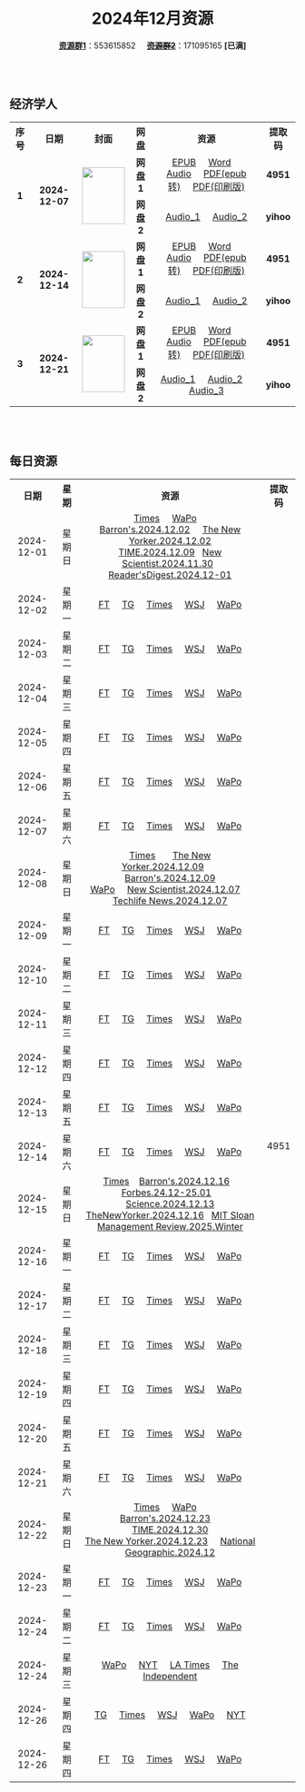 <div align="center">

# 2024年12月资源

[**资源群1**](https://qm.qq.com/q/p2QRKKD9oA)：553615852 &nbsp;&nbsp;&nbsp;&nbsp;~~[**资源群2**](https://qm.qq.com/q/XNwz6qD0IO)~~：171095165 **\[已满\]**

</div>

<br>
<br>

## 经济学人

<table align="center">
  <tr>
    <th>序号</th>
    <th>日期</th>
    <th>封面</th>
    <th>网盘</th>
    <th>资源</th>
    <th>提取码</th>
  </tr>
  <tr>
    <td rowspan="2" align="center"><b>1</b></td>
    <td rowspan="2" align="center"><b>2024-12-07</b></td>
    <td rowspan="2">
      <img src="https://www.economist.com/cdn-cgi/image/width=1420,quality=80,format=auto/content-assets/images/20241207_DE_EU.jpg" width="75" height="100">
    </td>
    <td align="center"><b>网盘1</b></td>
    <td align="center">
      <a href="https://url12.ctfile.com/f/47748612-1432981327-ded437">EPUB</a>&nbsp;&nbsp;&nbsp;&nbsp;
      <a href="https://url12.ctfile.com/f/47748612-1432981267-551b93">Word</a>&nbsp;&nbsp;&nbsp;&nbsp;
      <a href="https://url12.ctfile.com/f/47748612-1432981219-d11afa">Audio</a>&nbsp;&nbsp;&nbsp;&nbsp;
      <a href="https://url12.ctfile.com/f/47748612-1432981444-da3793">PDF(epub转)</a>&nbsp;&nbsp;&nbsp;&nbsp;
      <a href="https://url12.ctfile.com/f/47748612-1433525293-e4449b">PDF(印刷版)</a>
    </td>
    <td align="center"><b>4951</b></td>
  </tr>
  <tr>
    <td align="center"><b>网盘2</b></td>
    <td align="center">
      <a href="https://yihoo.lanzouo.com/igev12hbzzne">Audio_1</a>&nbsp;&nbsp;&nbsp;&nbsp;
      <a href="https://yihoo.lanzouo.com/iz6fN2hbzm1e">Audio_2</a>
    </td>
    <td align="center"><b>yihoo</b></td>
  </tr>
  <tr>
    <td rowspan="2" align="center"><b>2</b></td>
    <td rowspan="2" align="center"><b>2024-12-14</b></td>
    <td rowspan="2">
      <img src="https://www.economist.com/cdn-cgi/image/width=1420,quality=80,format=auto/content-assets/images/20241214_DE_EU.jpg" width="75" height="100">
    </td>
    <td align="center"><b>网盘1</b></td>
    <td align="center">
      <a href="https://url12.ctfile.com/f/47748612-1435760578-a75d7f">EPUB</a>&nbsp;&nbsp;&nbsp;&nbsp;
      <a href="https://url12.ctfile.com/f/47748612-1435760545-1f4ae4">Word</a>&nbsp;&nbsp;&nbsp;&nbsp;
      <a href="https://url12.ctfile.com/f/47748612-1437790747-960b0e">Audio</a>&nbsp;&nbsp;&nbsp;&nbsp;
      <a href="https://url12.ctfile.com/f/47748612-1435760653-92d459">PDF(epub转)</a>&nbsp;&nbsp;&nbsp;&nbsp;
      <a href="https://url12.ctfile.com/f/47748612-1437009784-7878e6">PDF(印刷版)</a>
    </td>
    <td align="center"><b>4951</b></td>
  </tr>
  <tr>
    <td align="center"><b>网盘2</b></td>
    <td align="center">
      <a href="https://yihoo.lanzouo.com/i3ihE2i8cu2d">Audio_1</a>&nbsp;&nbsp;&nbsp;&nbsp;
      <a href="https://yihoo.lanzouo.com/iVKnr2i8cndc">Audio_2</a>
    </td>
    <td align="center"><b>yihoo</b></td>
  </tr>
  <tr>
    <td rowspan="2" align="center"><b>3</b></td>
    <td rowspan="2" align="center"><b>2024-12-21</b></td>
    <td rowspan="2">
      <img src="https://www.economist.com/cdn-cgi/image/width=1420,quality=80,format=auto/content-assets/images/20241221_DE_EU.jpg" width="75" height="100">
    </td>
    <td align="center"><b>网盘1</b></td>
    <td align="center">
      <a href="https://url12.ctfile.com/f/47748612-1439830219-64f086">EPUB</a>&nbsp;&nbsp;&nbsp;&nbsp;
      <a href="https://url12.ctfile.com/f/47748612-1439830213-9b57e7">Word</a>&nbsp;&nbsp;&nbsp;&nbsp;
      <a href="https://url12.ctfile.com/f/47748612-1439988451-bc4662">Audio</a>&nbsp;&nbsp;&nbsp;&nbsp;
      <a href="https://url12.ctfile.com/f/47748612-1439830225-8e666f">PDF(epub转)</a>&nbsp;&nbsp;&nbsp;&nbsp;
      <a href="https://url12.ctfile.com/f/47748612-1439987869-45e2d4">PDF(印刷版)</a>
    </td>
    <td align="center"><b>4951</b></td>
  </tr>
  <tr>
    <td align="center"><b>网盘2</b></td>
    <td align="center">
      <a href="https://yihoo.lanzouo.com/iynXK2iqe3va">Audio_1</a>&nbsp;&nbsp;&nbsp;&nbsp;
      <a href="https://yihoo.lanzouo.com/iHZso2iqdy3c">Audio_2</a>&nbsp;&nbsp;&nbsp;&nbsp;
      <a href="https://yihoo.lanzouo.com/iZ9Xa2iqdq8j">Audio_3</a>
    </td>
    <td align="center"><b>yihoo</b></td>
  </tr>
</table>

<br>
<br>

## 每日资源

<table align="center">
  <tr>
    <th>日期</th>
    <th>星期</th>
    <th>资源</th>
    <th>提取码</th>
  </tr>
  <tr>
    <td align="center">2024-12-01</td>
    <td align="center">星期日</td>
    <td align="center">
      <a href="https://url12.ctfile.com/f/47748612-1431912437-44af3a">Times</a>&nbsp;&nbsp;&nbsp;&nbsp;
      <a href="https://url12.ctfile.com/f/47748612-1431912311-1b92cb">WaPo</a>&nbsp;&nbsp;&nbsp;&nbsp;
      <a href="https://url12.ctfile.com/f/47748612-1431912908-8aa919">Barron's.2024.12.02</a>&nbsp;&nbsp;&nbsp;&nbsp;
      <a href="https://url12.ctfile.com/f/47748612-1431912947-41882a">The New Yorker.2024.12.02</a><br>
      <a href="https://url12.ctfile.com/f/47748612-1431913988-845dac">TIME.2024.12.09</a>&nbsp;&nbsp;
      <a href="https://url12.ctfile.com/f/47748612-1431913256-7dd5aa">New Scientist.2024.11.30</a>&nbsp;&nbsp;
      <a href="https://url12.ctfile.com/f/47748612-1431913139-df2f0a">Reader'sDigest.2024.12-01</a>
    </td>
    <td rowspan="31" align="center">4951</td>
  </tr>
  <tr>
    <td align="center">2024-12-02</td>
    <td align="center">星期一</td>
    <td align="center">
      <a href="https://url12.ctfile.com/f/47748612-1432240786-74242c">FT</a>&nbsp;&nbsp;&nbsp;&nbsp;
      <a href="https://url12.ctfile.com/f/47748612-1432240879-ba6fc6">TG</a>&nbsp;&nbsp;&nbsp;&nbsp;
      <a href="https://url12.ctfile.com/f/47748612-1432240861-ae2675">Times</a>&nbsp;&nbsp;&nbsp;&nbsp;
      <a href="https://url12.ctfile.com/f/47748612-1432240111-fba243">WSJ</a>&nbsp;&nbsp;&nbsp;&nbsp;
      <a href="https://url12.ctfile.com/f/47748612-1432249552-e9ffb5">WaPo</a>
    </td>
  </tr>
  <tr>
    <td align="center">2024-12-03</td>
    <td align="center">星期二</td>
    <td align="center">
      <a href="https://url12.ctfile.com/f/47748612-1432472090-6cd738">FT</a>&nbsp;&nbsp;&nbsp;&nbsp;
      <a href="https://url12.ctfile.com/f/47748612-1432472177-acedbb">TG</a>&nbsp;&nbsp;&nbsp;&nbsp;
      <a href="https://url12.ctfile.com/f/47748612-1432472159-c29c31">Times</a>&nbsp;&nbsp;&nbsp;&nbsp;
      <a href="https://url12.ctfile.com/f/47748612-1432472042-046b58">WSJ</a>&nbsp;&nbsp;&nbsp;&nbsp;
      <a href="https://url12.ctfile.com/f/47748612-1432472054-14d64a">WaPo</a>
    </td>
  </tr>
  <tr>
    <td align="center">2024-12-04</td>
    <td align="center">星期三</td>
    <td align="center">
      <a href="https://url12.ctfile.com/f/47748612-1432670503-c441bc">FT</a>&nbsp;&nbsp;&nbsp;&nbsp;
      <a href="https://url12.ctfile.com/f/47748612-1432670545-6a3201">TG</a>&nbsp;&nbsp;&nbsp;&nbsp;
      <a href="https://url12.ctfile.com/f/47748612-1432670524-c7f2d4">Times</a>&nbsp;&nbsp;&nbsp;&nbsp;
      <a href="https://url12.ctfile.com/f/47748612-1432670479-7fdaee">WSJ</a>&nbsp;&nbsp;&nbsp;&nbsp;
      <a href="https://url12.ctfile.com/f/47748612-1432670494-fb782e">WaPo</a>
    </td>
  </tr>
  <tr>
    <td align="center">2024-12-05</td>
    <td align="center">星期四</td>
    <td align="center">
      <a href="https://url12.ctfile.com/f/47748612-1432929325-edfd5e">FT</a>&nbsp;&nbsp;&nbsp;&nbsp;
      <a href="https://url12.ctfile.com/f/47748612-1432929529-97b123">TG</a>&nbsp;&nbsp;&nbsp;&nbsp;
      <a href="https://url12.ctfile.com/f/47748612-1432929472-3bc627">Times</a>&nbsp;&nbsp;&nbsp;&nbsp;
      <a href="https://url12.ctfile.com/f/47748612-1432929199-ec225c">WSJ</a>&nbsp;&nbsp;&nbsp;&nbsp;
      <a href="https://url12.ctfile.com/f/47748612-1432929226-642e27">WaPo</a>
    </td>
  </tr>
  <tr>
    <td align="center">2024-12-06</td>
    <td align="center">星期五</td>
    <td align="center">
      <a href="https://url12.ctfile.com/f/47748612-1433138548-8ab4d3">FT</a>&nbsp;&nbsp;&nbsp;&nbsp;
      <a href="https://url12.ctfile.com/f/47748612-1433139118-a9b4b2">TG</a>&nbsp;&nbsp;&nbsp;&nbsp;
      <a href="https://url12.ctfile.com/f/47748612-1433138905-bad019">Times</a>&nbsp;&nbsp;&nbsp;&nbsp;
      <a href="https://url12.ctfile.com/f/47748612-1433138200-36c9c5">WSJ</a>&nbsp;&nbsp;&nbsp;&nbsp;
      <a href="https://url12.ctfile.com/f/47748612-1433138254-cd2527">WaPo</a>
    </td>
  </tr>
  <tr>
    <td align="center">2024-12-07</td>
    <td align="center">星期六</td>
    <td align="center">
      <a href="https://url12.ctfile.com/f/47748612-1433640331-71c311">FT</a>&nbsp;&nbsp;&nbsp;&nbsp;
      <a href="https://url12.ctfile.com/f/47748612-1433640862-74e8ae">TG</a>&nbsp;&nbsp;&nbsp;&nbsp;
      <a href="https://url12.ctfile.com/f/47748612-1433640541-34a427">Times</a>&nbsp;&nbsp;&nbsp;&nbsp;
      <a href="https://url12.ctfile.com/f/47748612-1433640154-a67990">WSJ</a>&nbsp;&nbsp;&nbsp;&nbsp;
      <a href="https://url12.ctfile.com/f/47748612-1433640220-7bc972">WaPo</a>
    </td>
  </tr>
  <tr>
    <td align="center">2024-12-08</td>
    <td align="center">星期日</td>
    <td align="center">
      <a href="https://url12.ctfile.com/f/47748612-1434822386-0b12cb">Times</a>&nbsp;&nbsp;&nbsp;&nbsp;&nbsp;&nbsp;
      <a href="https://url12.ctfile.com/f/47748612-1434823295-8feaae">The New Yorker.2024.12.09</a>&nbsp;&nbsp;&nbsp;&nbsp;&nbsp;&nbsp;
      <a href="https://url12.ctfile.com/f/47748612-1434822698-079ea1">Barron's.2024.12.09</a><br>
      <a href="https://url12.ctfile.com/f/47748612-1434821768-a439b3">WaPo</a>&nbsp;&nbsp;&nbsp;&nbsp;
      <a href="https://url12.ctfile.com/f/47748612-1434822980-41f11b">New Scientist.2024.12.07</a>&nbsp;&nbsp;&nbsp;&nbsp;
      <a href="https://url12.ctfile.com/f/47748612-1434823268-7fa322">Techlife News.2024.12.07</a>
    </td>
  </tr>
  <tr>
    <td align="center">2024-12-09</td>
    <td align="center">星期一</td>
    <td align="center">
      <a href="https://url12.ctfile.com/f/47748612-1434922219-395ef5">FT</a>&nbsp;&nbsp;&nbsp;&nbsp;
      <a href="https://url12.ctfile.com/f/47748612-1434922285-95de4c">TG</a>&nbsp;&nbsp;&nbsp;&nbsp;
      <a href="https://url12.ctfile.com/f/47748612-1434922237-fc8673">Times</a>&nbsp;&nbsp;&nbsp;&nbsp;
      <a href="https://url12.ctfile.com/f/47748612-1434922114-c06397">WSJ</a>&nbsp;&nbsp;&nbsp;&nbsp;
      <a href="https://url12.ctfile.com/f/47748612-1434928477-4b071b">WaPo</a>
    </td>
  </tr>
  <tr>
    <td align="center">2024-12-10</td>
    <td align="center">星期二</td>
    <td align="center">
      <a href="https://url12.ctfile.com/f/47748612-1435050496-9a2095">FT</a>&nbsp;&nbsp;&nbsp;&nbsp;
      <a href="https://url12.ctfile.com/f/47748612-1435325894-4bb52b">TG</a>&nbsp;&nbsp;&nbsp;&nbsp;
      <a href="https://url12.ctfile.com/f/47748612-1435050874-6e6c33">Times</a>&nbsp;&nbsp;&nbsp;&nbsp;
      <a href="https://url12.ctfile.com/f/47748612-1435050316-ba00e4">WSJ</a>&nbsp;&nbsp;&nbsp;&nbsp;
      <a href="https://url12.ctfile.com/f/47748612-1435087885-68c33a">WaPo</a>
    </td>
  </tr>
  <tr>
    <td align="center">2024-12-11</td>
    <td align="center">星期三</td>
    <td align="center">
      <a href="https://url12.ctfile.com/f/47748612-1435324658-a1f147">FT</a>&nbsp;&nbsp;&nbsp;&nbsp;
      <a href="https://url12.ctfile.com/f/47748612-1435325132-34a054">TG</a>&nbsp;&nbsp;&nbsp;&nbsp;
      <a href="https://url12.ctfile.com/f/47748612-1435324982-419e8f">Times</a>&nbsp;&nbsp;&nbsp;&nbsp;
      <a href="https://url12.ctfile.com/f/47748612-1435324349-522852">WSJ</a>&nbsp;&nbsp;&nbsp;&nbsp;
      <a href="https://url12.ctfile.com/f/47748612-1435324481-cbd040">WaPo</a>
    </td>
  </tr>
  <tr>
    <td align="center">2024-12-12</td>
    <td align="center">星期四</td>
    <td align="center">
      <a href="https://url12.ctfile.com/f/47748612-1435513984-10a494">FT</a>&nbsp;&nbsp;&nbsp;&nbsp;
      <a href="https://url12.ctfile.com/f/47748612-1435514614-7fc56a">TG</a>&nbsp;&nbsp;&nbsp;&nbsp;
      <a href="https://url12.ctfile.com/f/47748612-1435514527-a3af3f">Times</a>&nbsp;&nbsp;&nbsp;&nbsp;
      <a href="https://url12.ctfile.com/f/47748612-1435513741-465028">WSJ</a>&nbsp;&nbsp;&nbsp;&nbsp;
      <a href="https://url12.ctfile.com/f/47748612-1435513822-f9becc">WaPo</a>
    </td>
  </tr>
  <tr>
    <td align="center">2024-12-13</td>
    <td align="center">星期五</td>
    <td align="center">
      <a href="https://url12.ctfile.com/f/47748612-1435788709-3d76e5">FT</a>&nbsp;&nbsp;&nbsp;&nbsp;
      <a href="https://url12.ctfile.com/f/47748612-1435788916-f8e926">TG</a>&nbsp;&nbsp;&nbsp;&nbsp;
      <a href="https://url12.ctfile.com/f/47748612-1435788781-45cd62">Times</a>&nbsp;&nbsp;&nbsp;&nbsp;
      <a href="https://url12.ctfile.com/f/47748612-1435788631-a50498">WSJ</a>&nbsp;&nbsp;&nbsp;&nbsp;
      <a href="https://url12.ctfile.com/f/47748612-1435788658-597bc4">WaPo</a>
    </td>
  </tr>
  <tr>
    <td align="center">2024-12-14</td>
    <td align="center">星期六</td>
    <td align="center">
      <a href="https://url12.ctfile.com/f/47748612-1437011917-ce84d1">FT</a>&nbsp;&nbsp;&nbsp;&nbsp;
      <a href="https://url12.ctfile.com/f/47748612-1437013369-31f9f5">TG</a>&nbsp;&nbsp;&nbsp;&nbsp;
      <a href="https://url12.ctfile.com/f/47748612-1437013216-e74747">Times</a>&nbsp;&nbsp;&nbsp;&nbsp;
      <a href="https://url12.ctfile.com/f/47748612-1437010804-30c4de">WSJ</a>&nbsp;&nbsp;&nbsp;&nbsp;
      <a href="https://url12.ctfile.com/f/47748612-1437010927-2ec999">WaPo</a>
    </td>
  </tr>
  <tr>
    <td align="center">2024-12-15</td>
    <td align="center">星期日</td>
    <td align="center">
      <a href="https://url12.ctfile.com/f/47748612-1437293383-377754">Times</a>&nbsp;&nbsp;&nbsp;
      <a href="https://url12.ctfile.com/f/47748612-1437293389-1dc567">Barron's.2024.12.16</a>&nbsp;&nbsp;&nbsp;
      <a href="https://url12.ctfile.com/f/47748612-1437293806-43e7d9">Forbes.24.12-25.01</a>&nbsp;&nbsp;&nbsp;
      <a href="https://url12.ctfile.com/f/47748612-1437293824-e6bb20">Science.2024.12.13</a><br>
      <a href="https://url12.ctfile.com/f/47748612-1437293392-3d13f7">TheNewYorker.2024.12.16</a>&nbsp;&nbsp;
      <a href="https://url12.ctfile.com/f/47748612-1437293815-568582">MIT Sloan Management Review.2025.Winter</a>
    </td>
  </tr>
  <tr>
    <td align="center">2024-12-16</td>
    <td align="center">星期一</td>
    <td align="center">
      <a href="https://url12.ctfile.com/f/47748612-1437916198-d457f8">FT</a>&nbsp;&nbsp;&nbsp;&nbsp;
      <a href="https://url12.ctfile.com/f/47748612-1437893209-ef9dba">TG</a>&nbsp;&nbsp;&nbsp;&nbsp;
      <a href="https://url12.ctfile.com/f/47748612-1437893050-676140">Times</a>&nbsp;&nbsp;&nbsp;&nbsp;
      <a href="https://url12.ctfile.com/f/47748612-1437892135-42c3b9">WSJ</a>&nbsp;&nbsp;&nbsp;&nbsp;
      <a href="https://url12.ctfile.com/f/47748612-1437892192-8e3da2">WaPo</a>
    </td>
  </tr>
  <tr>
    <td align="center">2024-12-17</td>
    <td align="center">星期二</td>
    <td align="center">
      <a href="https://url12.ctfile.com/f/47748612-1438421008-7ab635">FT</a>&nbsp;&nbsp;&nbsp;&nbsp;
      <a href="https://url12.ctfile.com/f/47748612-1438423309-6d9c89">TG</a>&nbsp;&nbsp;&nbsp;&nbsp;
      <a href="https://url12.ctfile.com/f/47748612-1438422883-7c36b9">Times</a>&nbsp;&nbsp;&nbsp;&nbsp;
      <a href="https://url12.ctfile.com/f/47748612-1438420615-de9285">WSJ</a>&nbsp;&nbsp;&nbsp;&nbsp;
      <a href="https://url12.ctfile.com/f/47748612-1438458067-9af683">WaPo</a>
    </td>
  </tr>
  <tr>
    <td align="center">2024-12-18</td>
    <td align="center">星期三</td>
    <td align="center">
      <a href="https://url12.ctfile.com/f/47748612-1438790617-a46489">FT</a>&nbsp;&nbsp;&nbsp;&nbsp;
      <a href="https://url12.ctfile.com/f/47748612-1438790680-03a42f">TG</a>&nbsp;&nbsp;&nbsp;&nbsp;
      <a href="https://url12.ctfile.com/f/47748612-1438790656-04581e">Times</a>&nbsp;&nbsp;&nbsp;&nbsp;
      <a href="https://url12.ctfile.com/f/47748612-1438790590-9a92c4">WSJ</a>&nbsp;&nbsp;&nbsp;&nbsp;
      <a href="https://url12.ctfile.com/f/47748612-1438790593-bd7874">WaPo</a>
    </td>
  </tr>
  <tr>
    <td align="center">2024-12-19</td>
    <td align="center">星期四</td>
    <td align="center">
      <a href="https://url12.ctfile.com/f/47748612-1439179678-57f7e8">FT</a>&nbsp;&nbsp;&nbsp;&nbsp;
      <a href="https://url12.ctfile.com/f/47748612-1439179657-904611">TG</a>&nbsp;&nbsp;&nbsp;&nbsp;
      <a href="https://url12.ctfile.com/f/47748612-1439179666-4fc488">Times</a>&nbsp;&nbsp;&nbsp;&nbsp;
      <a href="https://url12.ctfile.com/f/47748612-1439179651-2575f8">WSJ</a>&nbsp;&nbsp;&nbsp;&nbsp;
      <a href="https://url12.ctfile.com/f/47748612-1439179648-99b9e6">WaPo</a>
    </td>
  </tr>
  <tr>
    <td align="center">2024-12-20</td>
    <td align="center">星期五</td>
    <td align="center">
      <a href="https://url12.ctfile.com/f/47748612-1439829370-e2213c">FT</a>&nbsp;&nbsp;&nbsp;&nbsp;
      <a href="https://url12.ctfile.com/f/47748612-1439829505-bd2bd5">TG</a>&nbsp;&nbsp;&nbsp;&nbsp;
      <a href="https://url12.ctfile.com/f/47748612-1439829490-60c7d2">Times</a>&nbsp;&nbsp;&nbsp;&nbsp;
      <a href="https://url12.ctfile.com/f/47748612-1439829343-3d3f45">WSJ</a>&nbsp;&nbsp;&nbsp;&nbsp;
      <a href="https://url12.ctfile.com/f/47748612-1439829352-86c702">WaPo</a>
    </td>
  </tr>
  <tr>
    <td align="center">2024-12-21</td>
    <td align="center">星期六</td>
    <td align="center">
      <a href="https://url12.ctfile.com/f/47748612-1439988961-efac90">FT</a>&nbsp;&nbsp;&nbsp;&nbsp;
      <a href="https://url12.ctfile.com/f/47748612-1439989105-4bf741">TG</a>&nbsp;&nbsp;&nbsp;&nbsp;
      <a href="https://url12.ctfile.com/f/47748612-1439989060-d1d8be">Times</a>&nbsp;&nbsp;&nbsp;&nbsp;
      <a href="https://url12.ctfile.com/f/47748612-1439988901-c057f1">WSJ</a>&nbsp;&nbsp;&nbsp;&nbsp;
      <a href="https://url12.ctfile.com/f/47748612-1439988913-d3dee3">WaPo</a>
    </td>
  </tr>
  <tr>
    <td align="center">2024-12-22</td>
    <td align="center">星期日</td>
    <td align="center">
      <a href="https://url12.ctfile.com/f/47748612-1440021553-c19e2b">Times</a>&nbsp;&nbsp;&nbsp;&nbsp;
      <a href="https://url12.ctfile.com/f/47748612-1440046147-02c1bf">WaPo</a>&nbsp;&nbsp;&nbsp;&nbsp;
      <a href="https://url12.ctfile.com/f/47748612-1440006373-149bbd">Barron's.2024.12.23</a>&nbsp;&nbsp;&nbsp;&nbsp;
      <a href="https://url12.ctfile.com/f/47748612-1439989348-5dc718">TIME.2024.12.30</a><br>
      <a href="https://url12.ctfile.com/f/47748612-1439989309-87f61a">The New Yorker.2024.12.23</a>&nbsp;&nbsp;&nbsp;&nbsp;
      <a href="https://url12.ctfile.com/f/47748612-1439989297-0cd8e4">National Geographic.2024.12</a>
    </td>
  </tr>
  <tr>
    <td align="center">2024-12-23</td>
    <td align="center">星期一</td>
    <td align="center">
      <a href="https://url12.ctfile.com/f/47748612-1440646459-de2d2e">FT</a>&nbsp;&nbsp;&nbsp;&nbsp;
      <a href="https://url12.ctfile.com/f/47748612-1440646507-c927ee">TG</a>&nbsp;&nbsp;&nbsp;&nbsp;
      <a href="https://url12.ctfile.com/f/47748612-1440646495-14cbcd">Times</a>&nbsp;&nbsp;&nbsp;&nbsp;
      <a href="https://url12.ctfile.com/f/47748612-1440646441-e7bdd3">WSJ</a>&nbsp;&nbsp;&nbsp;&nbsp;
      <a href="https://url12.ctfile.com/f/47748612-1440646453-c34058">WaPo</a>
    </td>
  </tr>
  <tr>
    <td align="center">2024-12-24</td>
    <td align="center">星期二</td>
    <td align="center">
      <a href="https://url12.ctfile.com/f/47748612-1440646690-d7af8e">FT</a>&nbsp;&nbsp;&nbsp;&nbsp;
      <a href="https://url12.ctfile.com/f/47748612-1440646699-91781c">TG</a>&nbsp;&nbsp;&nbsp;&nbsp;
      <a href="https://url12.ctfile.com/f/47748612-1440646696-f67f89">Times</a>&nbsp;&nbsp;&nbsp;&nbsp;
      <a href="https://url12.ctfile.com/f/47748612-1440646681-6b7485">WSJ</a>&nbsp;&nbsp;&nbsp;&nbsp;
      <a href="https://url12.ctfile.com/f/47748612-1440646684-0050e0">WaPo</a>
    </td>
  </tr>
  <tr>
    <td align="center">2024-12-24</td>
    <td align="center">星期三</td>
    <td align="center">
      <a href="https://url12.ctfile.com/f/47748612-1441214065-a57253">WaPo</a>&nbsp;&nbsp;&nbsp;&nbsp;
      <a href="https://url12.ctfile.com/f/47748612-1441214173-55a4a3">NYT</a>&nbsp;&nbsp;&nbsp;&nbsp;
      <a href="https://url12.ctfile.com/f/47748612-1441214122-2430ea">LA Times</a>&nbsp;&nbsp;&nbsp;&nbsp;
      <a href="https://url12.ctfile.com/f/47748612-1441214284-2781fa">The Independent</a>
    </td>
  </tr>
  <tr>
    <td align="center">2024-12-26</td>
    <td align="center">星期四</td>
    <td align="center">
      <a href="https://url12.ctfile.com/f/47748612-1441332160-e5d854">TG</a>&nbsp;&nbsp;&nbsp;&nbsp;
      <a href="https://url12.ctfile.com/f/47748612-1441332157-1a3022">Times</a>&nbsp;&nbsp;&nbsp;&nbsp;
      <a href="https://url12.ctfile.com/f/47748612-1441332142-c87d32">WSJ</a>&nbsp;&nbsp;&nbsp;&nbsp;
      <a href="https://url12.ctfile.com/f/47748612-1441332148-5af9c5">WaPo</a>&nbsp;&nbsp;&nbsp;&nbsp;
      <a href="https://url12.ctfile.com/f/47748612-1441332169-59017b">NYT</a>
    </td>
  </tr>
  <tr>
    <td align="center">2024-12-26</td>
    <td align="center">星期四</td>
    <td align="center">
      <a href="https://url12.ctfile.com/f/47748612-1441539719-31c406">FT</a>&nbsp;&nbsp;&nbsp;&nbsp;
      <a href="https://url12.ctfile.com/f/47748612-1441539752-e3cdd1">TG</a>&nbsp;&nbsp;&nbsp;&nbsp;
      <a href="https://url12.ctfile.com/f/47748612-1441539731-5ebc34">Times</a>&nbsp;&nbsp;&nbsp;&nbsp;
      <a href="https://url12.ctfile.com/f/47748612-1441539707-0e4f87">WSJ</a>&nbsp;&nbsp;&nbsp;&nbsp;
      <a href="https://url12.ctfile.com/f/47748612-1441539710-94148f">WaPo</a>
    </td>
  </tr>
</table>
